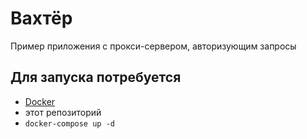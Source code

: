# Вахтёр

Пример приложения с прокси-сервером, авторизующим запросы

## Для запуска потребуется

- [Docker](https://www.docker.com)
- этот репозиторий
- `docker-compose up -d`
